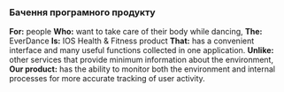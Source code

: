 ### Бачення програмного продукту

**For:** people **Who:** want to take care of their body while dancing, **The:** EverDance **Is:** IOS Health & Fitness product **That:** has a convenient interface and many useful functions collected in one application. **Unlike:** other services that provide minimum information about the environment, **Our product:** has the ability to monitor both the environment and internal processes for more accurate tracking of user activity.
